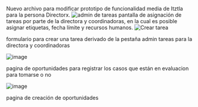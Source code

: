 Nuevo archivo para modificar prototipo de funcionalidad media de Itztla para la persona Directorx.
![admin de tareas](https://user-images.githubusercontent.com/74739037/236368866-e808d799-bcae-403c-a7ef-dbb732a21c33.png)
pantalla de asignación de tareas por parte de la directora y coordinadoras, en la cual es posible asignar etiquetas, fecha límite y recursos humanos.
![Crear tarea](https://user-images.githubusercontent.com/74739037/236376511-63aa84b5-385d-4e00-8f98-a0021c1f30a9.png)

formulario para crear una tarea derivado de la pestaña admin tareas para la directora y coordinadoras

![image](https://user-images.githubusercontent.com/74739037/236377753-2cad36e9-ce9e-4885-815f-29df8a7762c5.png)

pagina de oportunidades para registrar los casos que están en evaluacion para tomarse o no

![image](https://user-images.githubusercontent.com/74739037/236379991-dca49866-7725-4700-9f92-59bdb2af87f4.png)

pagina de creación de oportunidades 
